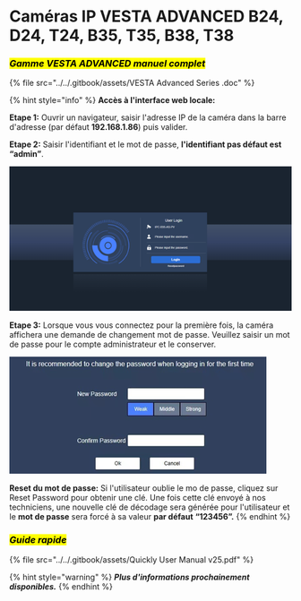 # Caméras IP VESTA ADVANCED B24, D24, T24, B35, T35, B38, T38

### _<mark style="background-color:yellow;">Gamme VESTA ADVANCED manuel complet</mark>_&#x20;

{% file src="../../.gitbook/assets/VESTA Advanced Series .doc" %}

{% hint style="info" %}
**Accès à l'interface web locale:**&#x20;

**Etape 1:** Ouvrir un navigateur, saisir l'adresse IP de la caméra dans la barre d'adresse (par défaut **192.168.1.86**) puis valider.

**Etape 2:** Saisir l'identifiant et le mot de passe, **l'identifiant pas défaut est “admin”**.

![](<../../.gitbook/assets/image (44).png>)

**Etape 3:** Lorsque vous vous connectez pour la première fois, la caméra affichera une demande de changement mot de passe. Veuillez saisir un mot de passe pour le compte administrateur et le conserver.

![](<../../.gitbook/assets/image (45).png>)

**Reset du mot de passe:** Si l'utilisateur oublie le mo de passe, cliquez sur Reset Password pour obtenir une clé. Une fois cette clé envoyé à nos techniciens, une nouvelle clé de décodage sera générée pour l'utilisateur et le **mot de passe** sera forcé à sa valeur **par défaut** **“123456”.**
{% endhint %}

### _<mark style="background-color:yellow;">Guide rapide</mark>_

{% file src="../../.gitbook/assets/Quickly User Manual v25.pdf" %}

{% hint style="warning" %}
_**Plus d'informations prochainement disponibles.**_
{% endhint %}
